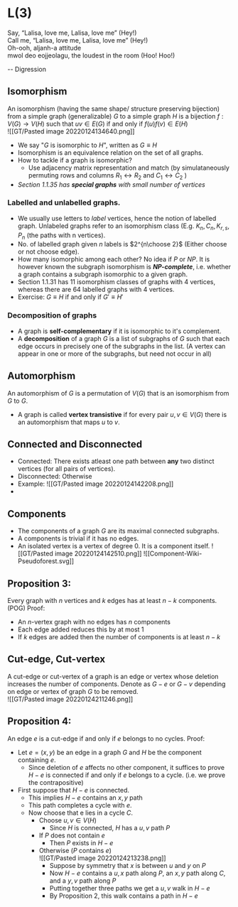 # L(3)
Say, “Lalisa, love me, Lalisa, love me” (Hey!)  
Call me, “Lalisa, love me, Lalisa, love me” (Hey!)  
Oh-ooh, aljanh-a attitude  
mwol deo eojjeolagu, the loudest in the room (Hoo! Hoo!)

-- Digression
 ## Isomorphism
 An isomorphism (having the same shape/ structure preserving bijection) from a simple graph (generalizable) $G$ to a simple graph $H$ is a bijection $f:V(G)\to V(H)$ such that $uv\in E(G)$ if and only if $f(u)f(v)\in E(H)$  
 ![[GT/Pasted image 20220124134640.png]]  
 - We say "$G$ is isomorphic to $H$", written as $G\equiv H$
 - Isomorphism is an equivalence relation on the set of all graphs.
 - How to tackle if a graph is isomorphic?
	 - Use adjacency matrix representation and match (by simulataneously permuting rows and columns $R_1\leftrightarrow R_2$ and $C_1 \leftrightarrow C_2$ )
- *Section 1.1.35 has **special graphs** with small number of vertices*

### Labelled and unlabelled graphs. 
- We usually use letters to _label_ vertices, hence the notion of labelled graph. Unlabeled graphs refer to an isomorphism class (E.g. $K_n, C_n, K_{r,s}, P_n$ (the paths with n vertices).
- No. of labelled graph given $n$ labels is $2^{n\choose 2}$ (Either choose or not choose edge).
- How many isomorphic among each other? No idea if $P$ or $NP$. It is however known the subgraph isomorphism is ***NP-complete***, i.e. whether a graph contains a subgraph isomorphic to a given graph.
- Section 1.1.31 has 11 isomorphism classes of graphs with $4$ vertices, whereas there are $64$ labelled graphs with $4$ vertices.
- Exercise: $G\equiv H$ if and only if $G'\equiv H'$

### Decomposition of graphs
- A graph is **self-complementary** if it is isomorphic to it's complement.
- A **decomposition** of a graph $G$ is a list of subgraphs of $G$ such that each edge occurs in precisely one of the subgraphs in the list. (A vertex can appear in one or more of the subgraphs, but need not occur in all)

## Automorphism
An automorphism of $G$ is a permutation of $V(G)$ that is an isomorphism from $G$ to $G$.
- A graph is called **vertex transistive** if for every pair $u,v\in V(G)$ there is an automorphism that maps $u$ to $v$.

## Connected and Disconnected
- Connected: There exists atleast one path between **any** two distinct vertices (for all pairs of vertices).
- Disconnected: Otherwise
- Example:  ![[GT/Pasted image 20220124142208.png]]
- 
## Components
- The components of a graph $G$ are its maximal connected subgraphs.
- A components is trivial if it has no edges.
- An isolated vertex is a vertex of degree 0. It is a component itself.
  ![[GT/Pasted image 20220124142510.png]] ![[Component-Wiki-Pseudoforest.svg]]
  
## Proposition 3:
Every graph with $n$ vertices and $k$ edges has at least $n-k$ components. (POG)
Proof:
- An $n$-vertex graph with no edges has $n$ components
- Each edge added reduces this by at most $1$
- If $k$ edges are added then the number of components is at least $n-k$

## Cut-edge, Cut-vertex
A cut-edge or cut-vertex of a graph is an edge or vertex whose deletion increases the number of components. Denote as $G-e$ or $G-v$ depending on edge or vertex of graph $G$ to be removed.  
![[GT/Pasted image 20220124211246.png]]

## Proposition 4:
An edge $e$ is a cut-edge if and only if $e$ belongs to no cycles.
Proof:
- Let $e=(x,y)$ be an edge in a graph $G$ and $H$ be the component containing $e$.
	- Since deletion of $e$ affects no other component, it suffices to prove $H-e$ is connected if and only if $e$ belongs to a cycle. (i.e. we prove the contrapositive)
- First suppose that $H-e$ is connected.
	- This implies $H-e$ contains an $x,y$ path
	- This path completes a cycle with $e$.
	- Now choose that e lies in a cycle $C$.
		- Choose $u,v \in V(H)$
			- Since $H$ is connected, $H$ has a $u,v$ path $P$
		- If $P$ does not contain $e$
			- Then $P$ exists in $H-e$
		- Otherwise ($P$ contains $e$)  
		  ![[GT/Pasted image 20220124213238.png]]
			- Suppose by symmetry that $x$ is between $u$ and $y$ on $P$
			- Now $H-e$ contains a $u,x$ path along $P$, an $x,y$ path along $C$, and a $y,v$ path along $P$
			- Putting together three paths we get a $u,v$ walk in $H-e$
			- By Proposition 2, this walk contains a path in $H-e$